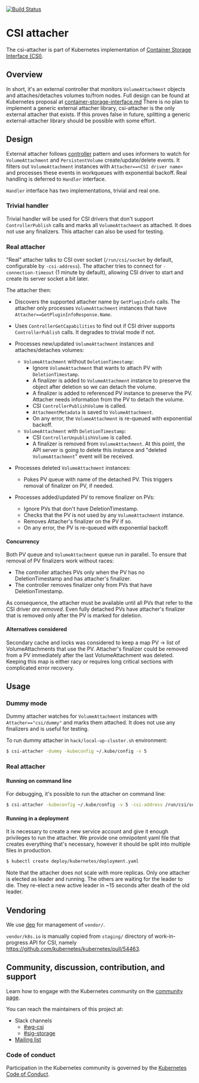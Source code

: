 [![Build Status](https://travis-ci.org/kubernetes-csi/external-attacher.svg?branch=master)](https://travis-ci.org/kubernetes-csi/external-attacher)
# CSI attacher

The csi-attacher is part of Kubernetes implementation of [Container Storage Interface (CSI)](https://github.com/container-storage-interface/spec).

## Overview

In short, it's an external controller that monitors `VolumeAttachment` objects and attaches/detaches volumes to/from nodes. Full design can be found at Kubernetes proposal at [container-storage-interface.md](https://github.com/kubernetes/community/blob/master/contributors/design-proposals/storage/container-storage-interface.md)
There is no plan to implement a generic external attacher library, csi-attacher is the only external attacher that exists. If this proves false in future, splitting a generic external-attacher library should be possible with some effort.

## Design

External attacher follows [controller](https://github.com/kubernetes/community/blob/master/contributors/devel/controllers.md) pattern and uses informers to watch for `VolumeAttachment` and `PersistentVolume` create/update/delete events. It filters out `VolumeAttachment` instances with `Attacher==<CSI driver name>` and processes these events in workqueues with exponential backoff. Real handling is deferred to `Handler` interface.

`Handler` interface has two implementations, trivial and real one.

### Trivial handler

Trivial handler will be used for CSI drivers that don't support `ControllerPublish` calls and marks all `VolumeAttachment` as attached. It does not use any finalizers. This attacher can also be used for testing.

### Real attacher

"Real" attacher talks to CSI over socket (`/run/csi/socket` by default, configurable by `-csi-address`). The attacher tries to connect for `-connection-timeout` (1 minute by default), allowing CSI driver to start and create its server socket a bit later.

The attacher then:

* Discovers the supported attacher name by `GetPluginInfo` calls. The attacher only processes `VolumeAttachment` instances that have `Attacher==GetPluginInfoResponse.Name`.
* Uses `ControllerGetCapabilities` to find out if CSI driver supports `ControllerPublish` calls. It degrades to trivial mode if not.
* Processes new/updated `VolumeAttachment` instances and attaches/detaches volumes:
  * `VolumeAttachment` without `DeletionTimestamp`:
    * Ignore `VolumeAttachment` that wants to attach PV with `DeletionTimestamp`.
    * A finalizer is added to `VolumeAttachment` instance to preserve the object after deletion so we can detach the volume.
    * A finalizer is added to referenced PV instance to preserve the PV. Attacher needs information from the PV to detach the volume.
    * CSI `ControllerPublishVolume` is called.
    * `AttachmentMetadata` is saved to `VolumeAttachment`.
    * On any error, the `VolumeAttachment` is re-queued with exponential backoff.
  * `VolumeAttachment` with `DeletionTimestamp`:
    * CSI `ControllerUnpublishVolume` is called.
    * A finalizer is removed from `VolumeAttachment`. At this point, the API server is going to delete this instance and "deleted `VolumeAttachment`" event will be received.

* Processes deleted `VolumeAttachment` instances:
  * Pokes PV queue with name of the detached PV. This triggers removal of finalizer on PV, if needed.

* Processes added/updated PV to remove finalizer on PVs:
  * Ignore PVs that don't have DeletionTimestamp.
  * Checks that the PV is not used by any `VolumeAttachment` instance.
  * Removes Attacher's finalizer on the PV if so.
  * On any error, the PV is re-queued with exponential backoff.


#### Concurrency

Both PV queue and `VolumeAttachment` queue run in parallel. To ensure that removal of PV finalizers work without races:

* The controller attaches PVs only when the PV has no DeletionTimestamp and has attacher's finalizer.
* The controller removes finalizer only from PVs that have DeletionTimestamp.

As consequence, the attacher must be available until all PVs that refer to the CSI driver *are removed*. Even fully detached PVs have attacher's finalizer that is removed only after the PV is marked for deletion.

#### Alternatives considered

Secondary cache and locks was considered to keep a map PV -> list of VolumeAttachments that use the PV. Attacher's finalizer could be removed from a PV immediately after the last VolumeAttachment was deleted. Keeping this map is either racy or requires long critical sections with complicated error recovery.

## Usage

### Dummy mode

Dummy attacher watches for `VolumeAttachment` instances with `Attacher=="csi/dummy"` and marks them attached. It does not use any finalizers and is useful for testing.

To run dummy attacher in `hack/local-up-cluster.sh` environment:

```sh
$ csi-attacher -dummy -kubeconfig ~/.kube/config -v 5
```

### Real attacher

#### Running on command line
For debugging, it's possible to run the attacher on command line:

```sh
$ csi-attacher -kubeconfig ~/.kube/config -v 5 -csi-address /run/csi/socket
```

#### Running in a deployment
It is necessary to create a new service account and give it enough privileges to run the attacher. We provide one omnipotent yaml file that creates everything that's necessary, however it should be split into multiple files in production.

```sh
$ kubectl create deploy/kubernetes/deployment.yaml
```

Note that the attacher does not scale with more replicas. Only one attacher is elected as leader and running. The others are waiting for the leader to die. They re-elect a new active leader in ~15 seconds after death of the old leader.

## Vendoring

We use [dep](https://github.com/golang/dep) for management of `vendor/`.

`vendor/k8s.io` is manually copied from `staging/` directory of work-in-progress API for CSI, namely https://github.com/kubernetes/kubernetes/pull/54463.

## Community, discussion, contribution, and support

Learn how to engage with the Kubernetes community on the [community page](http://kubernetes.io/community/).

You can reach the maintainers of this project at:

- Slack channels
  - [#wg-csi](https://kubernetes.slack.com/messages/wg-csi)
  - [#sig-storage](https://kubernetes.slack.com/messages/sig-storage)
- [Mailing list](https://groups.google.com/forum/#!forum/kubernetes-sig-storage)

### Code of conduct

Participation in the Kubernetes community is governed by the [Kubernetes Code of Conduct](code-of-conduct.md).
